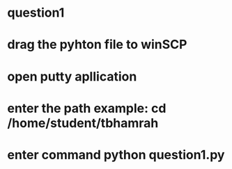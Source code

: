 # question1
# drag the pyhton file to winSCP
# open putty apllication
# enter the path example: cd /home/student/tbhamrah
# enter command python question1.py

